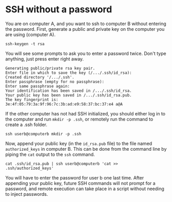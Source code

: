 # SSH without a password

You are on computer A, and you want to ssh to computer B without entering the password. First, generate a public and private key on the computer you are using (computer A).

```
ssh-keygen -t rsa
```

You will see some prompts to ask you to enter a password twice. Don't type anything, just press enter right away.

```
Generating public/private rsa key pair.
Enter file in which to save the key (/.../.ssh/id_rsa): 
Created directory '/.../.ssh'.
Enter passphrase (empty for no passphrase): 
Enter same passphrase again: 
Your identification has been saved in /.../.ssh/id_rsa.
Your public key has been saved in /.../.ssh/id_rsa.pub.
The key fingerprint is:
3e:4f:05:79:3a:9f:96:7c:3b:ad:e9:58:37:bc:37:e4 a@A
```

If the other computer has not had SSH initialized, you should either log in to the computer and run `mkdir -p .ssh`, or remotely run the command to create a .ssh folder.

```
ssh userb@computerb mkdir -p .ssh
```

Now, append your public key (in the `id_rsa.pub` file) to the file named `authorized_keys` in computer B. This can be done
from the command line by piping the `cat` output to the `ssh` command. 

```
cat .ssh/id_rsa.pub | ssh userb@computerb 'cat >> .ssh/authorized_keys'
```

You will have to enter the password for user b one last time. After appending your public key, future SSH commands will not prompt for a password, and remote
execution can take place in a script without needing to inject passwords.
